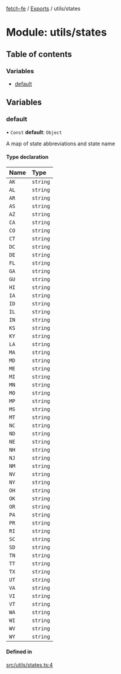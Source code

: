[fetch-fe](../README.md) / [Exports](../modules.md) / utils/states

# Module: utils/states

## Table of contents

### Variables

- [default](utils_states.md#default)

## Variables

### default

• `Const` **default**: `Object`

A map of state abbreviations and state name

#### Type declaration

| Name | Type |
| :------ | :------ |
| `AK` | `string` |
| `AL` | `string` |
| `AR` | `string` |
| `AS` | `string` |
| `AZ` | `string` |
| `CA` | `string` |
| `CO` | `string` |
| `CT` | `string` |
| `DC` | `string` |
| `DE` | `string` |
| `FL` | `string` |
| `GA` | `string` |
| `GU` | `string` |
| `HI` | `string` |
| `IA` | `string` |
| `ID` | `string` |
| `IL` | `string` |
| `IN` | `string` |
| `KS` | `string` |
| `KY` | `string` |
| `LA` | `string` |
| `MA` | `string` |
| `MD` | `string` |
| `ME` | `string` |
| `MI` | `string` |
| `MN` | `string` |
| `MO` | `string` |
| `MP` | `string` |
| `MS` | `string` |
| `MT` | `string` |
| `NC` | `string` |
| `ND` | `string` |
| `NE` | `string` |
| `NH` | `string` |
| `NJ` | `string` |
| `NM` | `string` |
| `NV` | `string` |
| `NY` | `string` |
| `OH` | `string` |
| `OK` | `string` |
| `OR` | `string` |
| `PA` | `string` |
| `PR` | `string` |
| `RI` | `string` |
| `SC` | `string` |
| `SD` | `string` |
| `TN` | `string` |
| `TT` | `string` |
| `TX` | `string` |
| `UT` | `string` |
| `VA` | `string` |
| `VI` | `string` |
| `VT` | `string` |
| `WA` | `string` |
| `WI` | `string` |
| `WV` | `string` |
| `WY` | `string` |

#### Defined in

[src/utils/states.ts:4](https://github.com/SimoneLazier/fetch-fe/blob/5933c5b/src/utils/states.ts#L4)
